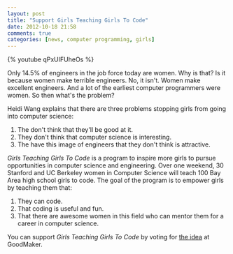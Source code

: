 ```yaml
---
layout: post
title: "Support Girls Teaching Girls To Code"
date: 2012-10-18 21:58
comments: true
categories: [news, computer programming, girls]
---
```


{% youtube qPxUIFUheOs %}

Only 14.5% of engineers in the job force today are women.  Why is that?  Is it because women make terrible engineers.  No, it isn't.  Women make excellent engineers.  And a lot of the earliest computer programmers were women.  So then what's the problem?

Heidi Wang explains that there are three problems stopping girls from going into computer science:

1. The don't think that they'll be good at it.
2. They don't think that computer science is interesting.
3. The have this image of engineers that they don't think is attractive.

*Girls Teaching Girls To Code* is a program to inspire more girls to pursue opportunities in computer science and engineering.  Over one weekend, 30 Stanford and UC Berkeley women in Computer Science will teach 100 Bay Area high school girls to code.  The goal of the program is to empower girls by teaching them that:

1. They can code.
2. That coding is useful and fun.
3. That there are awesome women in this field who can mentor them for a career in computer science.

You can support *Girls Teaching Girls To Code* by voting for [the idea](http://empowerwomen.maker.good.is/projects/techgirls) at GoodMaker.